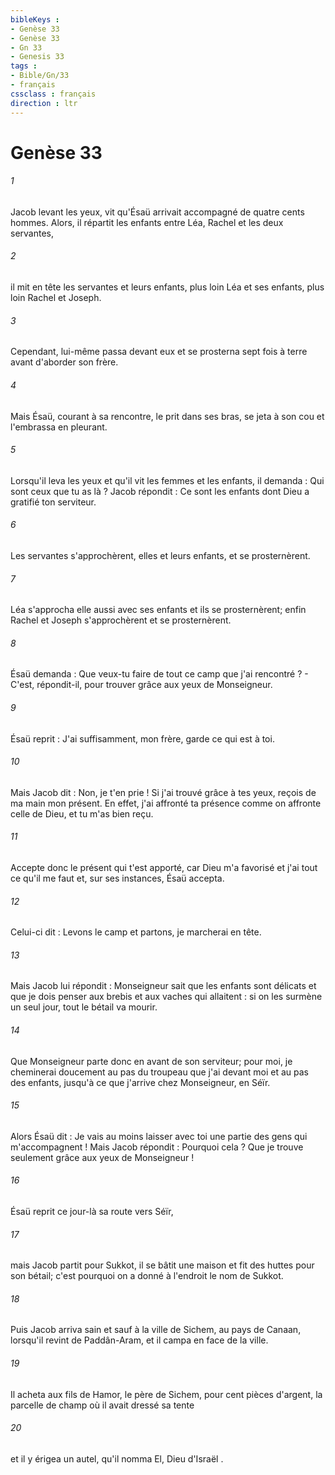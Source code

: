 ```yaml
---
bibleKeys : 
- Genèse 33
- Genèse 33
- Gn 33
- Genesis 33
tags : 
- Bible/Gn/33
- français
cssclass : français
direction : ltr
---
```


# Genèse 33

###### 1
Jacob levant les yeux, vit qu'Ésaü arrivait accompagné de quatre cents hommes. Alors, il répartit les enfants entre Léa, Rachel et les deux servantes, 
###### 2
il mit en tête les servantes et leurs enfants, plus loin Léa et ses enfants, plus loin Rachel et Joseph. 
###### 3
Cependant, lui-même passa devant eux et se prosterna sept fois à terre avant d'aborder son frère. 
###### 4
Mais Ésaü, courant à sa rencontre, le prit dans ses bras, se jeta à son cou et l'embrassa en pleurant. 
###### 5
Lorsqu'il leva les yeux et qu'il vit les femmes et les enfants, il demanda : Qui sont ceux que tu as là ? Jacob répondit : Ce sont les enfants dont Dieu a gratifié ton serviteur. 
###### 6
Les servantes s'approchèrent, elles et leurs enfants, et se prosternèrent. 
###### 7
Léa s'approcha elle aussi avec ses enfants et ils se prosternèrent; enfin Rachel et Joseph s'approchèrent et se prosternèrent.
###### 8
Ésaü demanda : Que veux-tu faire de tout ce camp que j'ai rencontré ? - C'est, répondit-il, pour trouver grâce aux yeux de Monseigneur. 
###### 9
Ésaü reprit : J'ai suffisamment, mon frère, garde ce qui est à toi. 
###### 10
Mais Jacob dit : Non, je t'en prie ! Si j'ai trouvé grâce à tes yeux, reçois de ma main mon présent. En effet, j'ai affronté ta présence comme on affronte celle de Dieu, et tu m'as bien reçu. 
###### 11
Accepte donc le présent qui t'est apporté, car Dieu m'a favorisé et j'ai tout ce qu'il me faut et, sur ses instances, Ésaü accepta.
###### 12
Celui-ci dit : Levons le camp et partons, je marcherai en tête. 
###### 13
Mais Jacob lui répondit : Monseigneur sait que les enfants sont délicats et que je dois penser aux brebis et aux vaches qui allaitent : si on les surmène un seul jour, tout le bétail va mourir. 
###### 14
Que Monseigneur parte donc en avant de son serviteur; pour moi, je cheminerai doucement au pas du troupeau que j'ai devant moi et au pas des enfants, jusqu'à ce que j'arrive chez Monseigneur, en Séïr. 
###### 15
Alors Ésaü dit : Je vais au moins laisser avec toi une partie des gens qui m'accompagnent ! Mais Jacob répondit : Pourquoi cela ? Que je trouve seulement grâce aux yeux de Monseigneur ! 
###### 16
Ésaü reprit ce jour-là sa route vers Séïr, 
###### 17
mais Jacob partit pour Sukkot, il se bâtit une maison et fit des huttes pour son bétail; c'est pourquoi on a donné à l'endroit le nom de Sukkot.
###### 18
Puis Jacob arriva sain et sauf à la ville de Sichem, au pays de Canaan, lorsqu'il revint de Paddân-Aram, et il campa en face de la ville. 
###### 19
Il acheta aux fils de Hamor, le père de Sichem, pour cent pièces d'argent, la parcelle de champ où il avait dressé sa tente 
###### 20
et il y érigea un autel, qu'il nomma El, Dieu d'Israël .
